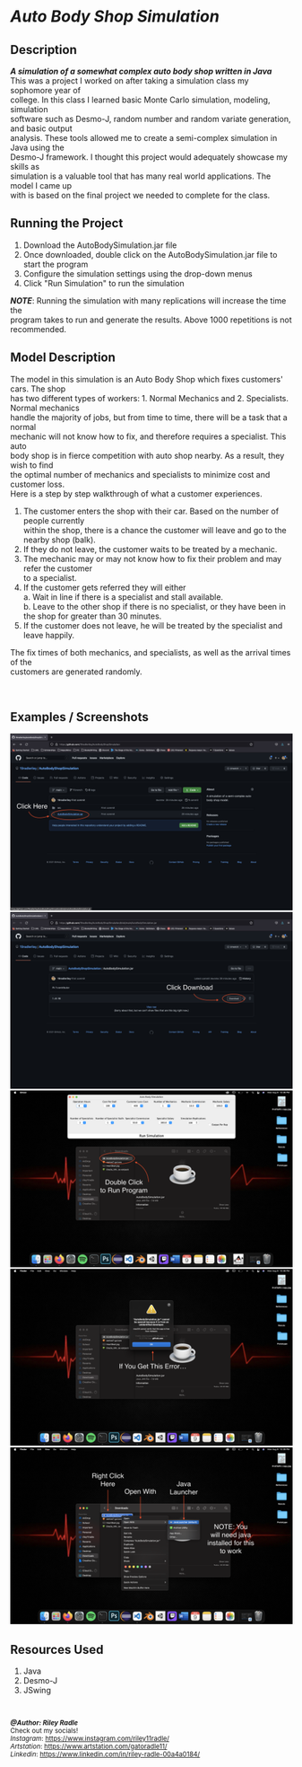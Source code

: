 # *Auto Body Shop Simulation*

## Description
__*A simulation of a somewhat complex auto body shop written in Java*__  
This was a project I worked on after taking a simulation class my sophomore year of  
college. In this class I learned basic Monte Carlo simulation, modeling, simulation  
software such as Desmo-J, random number and random variate generation, and basic output  
analysis.  These tools allowed me to create a semi-complex simulation in Java using the  
Desmo-J framework.  I thought this project would adequately showcase my skills as  
simulation is a valuable tool that has many real world applications. The model I came up  
with is based on the final project we needed to complete for the class.  

## Running the Project 
1. Download the AutoBodySimulation.jar file
2. Once downloaded, double click on the AutoBodySimulation.jar file to start the program
3. Configure the simulation settings using the drop-down menus
4. Click "Run Simulation" to run the simulation  

__*NOTE*__: Running the simulation with many replications will increase the time the  
program takes to run and generate the results.  Above 1000 repetitions is not recommended.

## Model Description
The model in this simulation is an Auto Body Shop which fixes customers' cars.  The shop  
has two different types of workers: 1. Normal Mechanics and 2. Specialists. Normal mechanics  
handle the majority of jobs, but from time to time, there will be a task that a normal  
mechanic will not know how to fix, and therefore requires a specialist. This auto  
body shop is in fierce competition with auto shop nearby. As a result, they wish to find  
the optimal number of mechanics and specialists to minimize cost and customer loss.  
Here is a step by step walkthrough of what a customer experiences.  
1. The customer enters the shop with their car.  Based on the number of people currently  
within the shop, there is a chance the customer will leave and go to the nearby shop (balk).
2. If they do not leave, the customer waits to be treated by a mechanic.
3. The mechanic may or may not know how to fix their problem and may refer the customer  
to a specialist. 
4. If the customer gets referred they will either  
    a. Wait in line if there is a specialist and stall available.  
    b. Leave to the other shop if there is no specialist, or they have been in  
    the shop for greater than 30 minutes.
5. If the customer does not leave, he will be treated by the specialist and leave happily.  

The fix times of both mechanics, and specialists, as well as the arrival times of the  
customers are generated randomly.

<br>

## Examples / Screenshots
![ClickAutoBodySimulation.jar](screenshots/ClickHere.png)
![DownloadAutoBodySimualtion.jar](screenshots/Download.png)
![DoubleClickJarFile](screenshots/DoubleClick.png)
![ErrorMessage](screenshots/Error.png)
![RightClickAutoBodySimulation.jar](screenshots/RightClick.png)


## Resources Used
1. Java
2. Desmo-J
3. JSwing

<br>  

<small>  

__*@Author: Riley Radle*__  
Check out my socials!  
*Instagram*: https://www.instagram.com/riley11radle/  
*Artstation*: https://www.artstation.com/gatoradle11/    
*Linkedin*: https://www.linkedin.com/in/riley-radle-00a4a0184/

</small>

